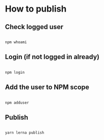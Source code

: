 # How to publish

## Check logged user

```

npm whoami

```

## Login (if not logged in already)

```

npm login

```

## Add the user to NPM scope

```

npm adduser

```

## Publish

```

yarn lerna publish

```